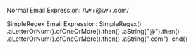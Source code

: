 Normal Email Expression:
	/\w+@\w+\.com/

SimpleRegex Email Expression:
	SimpleRegex()
		.aLetterOrNum().ofOneOrMore().then()
		.aString("@").then()
		.aLetterOrNum().ofOneOrMore().then()
		.aString(".com")
	.end()